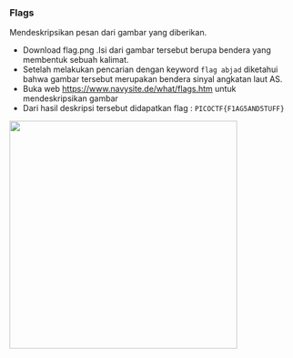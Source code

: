 ### Flags

Mendeskripsikan pesan dari gambar yang diberikan.
- Download flag.png .Isi dari gambar tersebut berupa bendera yang membentuk sebuah kalimat.
- Setelah melakukan pencarian dengan keyword `flag abjad` diketahui bahwa gambar tersebut merupakan bendera sinyal angkatan laut AS.
- Buka web https://www.navysite.de/what/flags.htm untuk mendeskripsikan gambar
- Dari hasil deskripsi tersebut didapatkan flag : `PICOCTF{F1AG5AND5TUFF}`

<img src="https://github.com/Naraduhita/kripto-picoctf-writeup/assets/102397053/63f3b190-db20-4578-8033-704c68c43895" height="400" />


